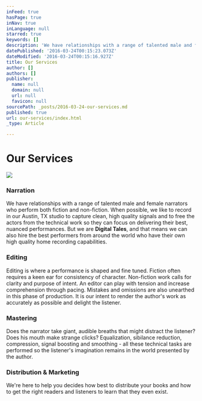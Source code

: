 ```yaml
---
inFeed: true
hasPage: true
inNav: true
inLanguage: null
starred: true
keywords: []
description: 'We have relationships with a range of talented male and female narrators who perform both fiction and non-fiction. When possible, we like to record in our Austin, TX studio to capture clean, high quality signals and to free the actors from the technical work so they can focus on delivering their best, nuanced performances. But we areDigital Tales, and that means we can also hire the best performers from around the world who have their own high quality home recording capabilities.'
datePublished: '2016-03-24T00:15:23.073Z'
dateModified: '2016-03-24T00:15:16.927Z'
title: Our Services
author: []
authors: []
publisher:
  name: null
  domain: null
  url: null
  favicon: null
sourcePath: _posts/2016-03-24-our-services.md
published: true
url: our-services/index.html
_type: Article

---
```

# Our Services
![](https://the-grid-user-content.s3-us-west-2.amazonaws.com/4ccd4f1f-6fd3-4ced-acb4-046f33c9c785.jpg)

### Narration

We have relationships with a range of talented male and female narrators who perform both fiction and non-fiction. When possible, we like to record in our Austin, TX studio to capture clean, high quality signals and to free the actors from the technical work so they can focus on delivering their best, nuanced performances. But we are **Digital Tales**, and that means we can also hire the best performers from around the world who have their own high quality home recording capabilities.

### Editing

Editing is where a performance is shaped and fine tuned. Fiction often requires a keen ear for consistency of character. Non-fiction work calls for clarity and purpose of intent. An editor can play with tension and increase comprehension through pacing. Mistakes and omissions are also unearthed in this phase of production. It is our intent to render the author's work as accurately as possible and delight the listener.

### Mastering

Does the narrator take giant, audible breaths that might distract the listener? Does his mouth make strange clicks? Equalization, sibilance reduction, compression, signal boosting and smoothing - all these technical tasks are performed so the listener's imagination remains in the world presented by the author.

### Distribution & Marketing

We're here to help you decides how best to distribute your books and how to get the right readers and listeners to learn that they even exist.